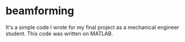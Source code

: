 # beamforming
It's a simple code I wrote for my final project as a mechanical engineer student. This code was written on MATLAB.
